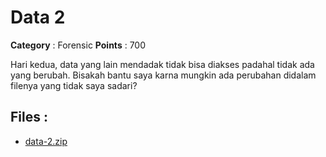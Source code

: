 # Data 2

**Category** : Forensic
**Points** : 700

Hari kedua, data yang lain mendadak tidak bisa diakses padahal tidak ada yang berubah. Bisakah bantu saya karna mungkin ada perubahan didalam filenya yang tidak saya sadari?

## Files : 
 - [data-2.zip](./data-2.zip)


